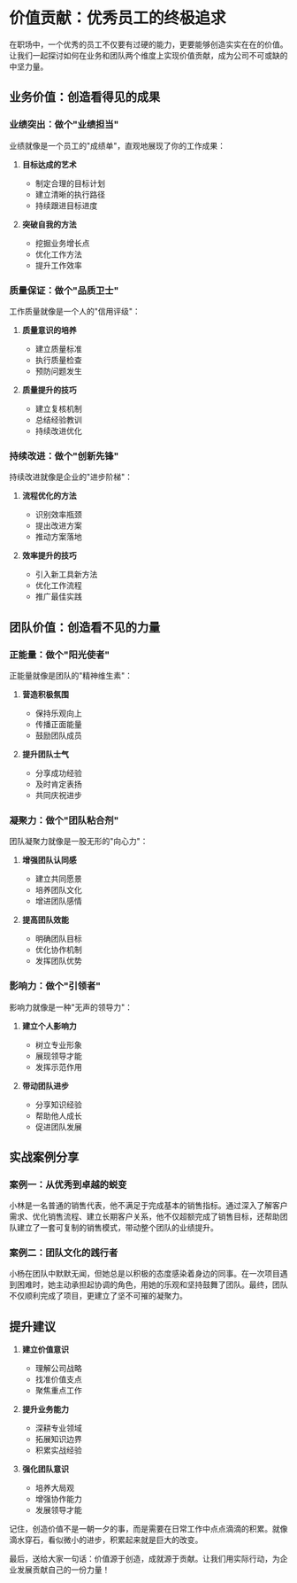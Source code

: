 # 价值贡献：优秀员工的终极追求

在职场中，一个优秀的员工不仅要有过硬的能力，更要能够创造实实在在的价值。让我们一起探讨如何在业务和团队两个维度上实现价值贡献，成为公司不可或缺的中坚力量。

## 业务价值：创造看得见的成果

### 业绩突出：做个"业绩担当"

业绩就像是一个员工的"成绩单"，直观地展现了你的工作成果：

1. **目标达成的艺术**
   - 制定合理的目标计划
   - 建立清晰的执行路径
   - 持续跟进目标进度

2. **突破自我的方法**
   - 挖掘业务增长点
   - 优化工作方法
   - 提升工作效率

### 质量保证：做个"品质卫士"

工作质量就像是一个人的"信用评级"：

1. **质量意识的培养**
   - 建立质量标准
   - 执行质量检查
   - 预防问题发生

2. **质量提升的技巧**
   - 建立复核机制
   - 总结经验教训
   - 持续改进优化

### 持续改进：做个"创新先锋"

持续改进就像是企业的"进步阶梯"：

1. **流程优化的方法**
   - 识别效率瓶颈
   - 提出改进方案
   - 推动方案落地

2. **效率提升的技巧**
   - 引入新工具新方法
   - 优化工作流程
   - 推广最佳实践

## 团队价值：创造看不见的力量

### 正能量：做个"阳光使者"

正能量就像是团队的"精神维生素"：

1. **营造积极氛围**
   - 保持乐观向上
   - 传播正面能量
   - 鼓励团队成员

2. **提升团队士气**
   - 分享成功经验
   - 及时肯定表扬
   - 共同庆祝进步

### 凝聚力：做个"团队粘合剂"

团队凝聚力就像是一股无形的"向心力"：

1. **增强团队认同感**
   - 建立共同愿景
   - 培养团队文化
   - 增进团队感情

2. **提高团队效能**
   - 明确团队目标
   - 优化协作机制
   - 发挥团队优势

### 影响力：做个"引领者"

影响力就像是一种"无声的领导力"：

1. **建立个人影响力**
   - 树立专业形象
   - 展现领导才能
   - 发挥示范作用

2. **带动团队进步**
   - 分享知识经验
   - 帮助他人成长
   - 促进团队发展

## 实战案例分享

### 案例一：从优秀到卓越的蜕变

小林是一名普通的销售代表，他不满足于完成基本的销售指标。通过深入了解客户需求、优化销售流程、建立长期客户关系，他不仅超额完成了销售目标，还帮助团队建立了一套可复制的销售模式，带动整个团队的业绩提升。

### 案例二：团队文化的践行者

小杨在团队中默默无闻，但她总是以积极的态度感染着身边的同事。在一次项目遇到困难时，她主动承担起协调的角色，用她的乐观和坚持鼓舞了团队。最终，团队不仅顺利完成了项目，更建立了坚不可摧的凝聚力。

## 提升建议

1. **建立价值意识**
   - 理解公司战略
   - 找准价值支点
   - 聚焦重点工作

2. **提升业务能力**
   - 深耕专业领域
   - 拓展知识边界
   - 积累实战经验

3. **强化团队意识**
   - 培养大局观
   - 增强协作能力
   - 发展领导才能

记住，创造价值不是一朝一夕的事，而是需要在日常工作中点点滴滴的积累。就像滴水穿石，看似微小的进步，积累起来就是巨大的改变。

最后，送给大家一句话：价值源于创造，成就源于贡献。让我们用实际行动，为企业发展贡献自己的一份力量！
